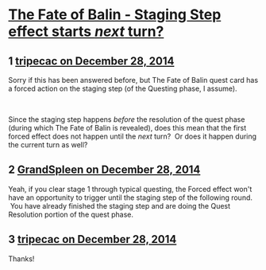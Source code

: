# [The Fate of Balin - Staging Step effect starts *next* turn?](https://community.fantasyflightgames.com/topic/130100-the-fate-of-balin-staging-step-effect-starts-next-turn/)

## 1 [tripecac on December 28, 2014](https://community.fantasyflightgames.com/topic/130100-the-fate-of-balin-staging-step-effect-starts-next-turn/?do=findComment&comment=1383766)

Sorry if this has been answered before, but The Fate of Balin quest card has a forced action on the staging step (of the Questing phase, I assume).

 

Since the staging step happens *before* the resolution of the quest phase (during which The Fate of Balin is revealed), does this mean that the first forced effect does not happen until the *next* turn?  Or does it happen during the current turn as well?

## 2 [GrandSpleen on December 28, 2014](https://community.fantasyflightgames.com/topic/130100-the-fate-of-balin-staging-step-effect-starts-next-turn/?do=findComment&comment=1383785)

Yeah, if you clear stage 1 through typical questing, the Forced effect won't have an opportunity to trigger until the staging step of the following round.  You have already finished the staging step and are doing the Quest Resolution portion of the quest phase.

## 3 [tripecac on December 28, 2014](https://community.fantasyflightgames.com/topic/130100-the-fate-of-balin-staging-step-effect-starts-next-turn/?do=findComment&comment=1383802)

Thanks!

